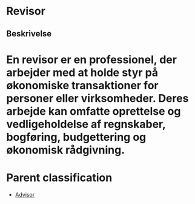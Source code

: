 # Revisor

## Beskrivelse

# En revisor er en professionel, der arbejder med at holde styr på økonomiske transaktioner for personer eller virksomheder. Deres arbejde kan omfatte oprettelse og vedligeholdelse af regnskaber, bogføring, budgettering og økonomisk rådgivning.

# Parent classification

- [Advisor](.)
